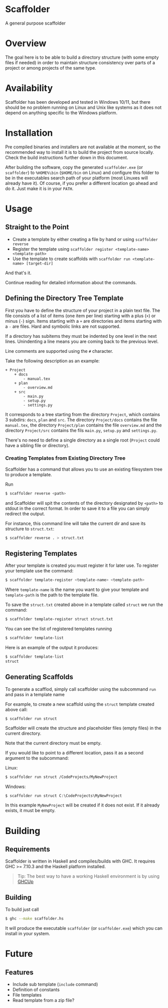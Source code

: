 # Scaffolder
A general purpose scaffolder

# Overview
The goal here is to be able to build a directory structure (with some empty files if needed) in order to maintain structure consistency over parts of a project or among projects of the same type.

# Availability

Scaffolder has been developed and tested in Windows 10/11, but there should be no problem running on Linux and Unix like systems as it does not depend on anything specific to the Windows platform.

# Installation

Pre compiled binaries and installers are not available at the moment, so the recommended way to install it is to build the project from source locally. Check the build instructions further down in this document.

After building the software, copy the generated `scaffolder.exe` (or `scaffolder`) to `%HOME%\bin` (`$HOME/bin` on Linux) and configure this folder to be in the executables search path of your platform (most Linuxes will already have it). Of course, if you prefer a different location go ahead and do it. Just make it is in your `PATH`.

# Usage
## Straight to the Point

- Create a template by either creating a file by hand or using `scaffolder reverse`
- Register the template using `scaffolder register <template-name> <template-path>`
- Use the template to create scaffolds with `scaffolder run <template-name> [target-dir]`

And that's it.

Continue reading for detailed information about the commands.

## Defining the Directory Tree Template

First you have to define the structure of your project in a plain text file. The file consists of a list of items (one item per line) starting with a plus (`+`) or minus (`-`) sign. Items starting with a `+` are directories and items starting with a `-` are files. Hard and symbolic links are not supported.

If a directory has subitems they must be indented by one level in the next lines. Unindenting a line means you are coming back to the previous level.

Line comments are supported using the `#` character.

Take the following description as an example:

```
+ Project
    + docs
        - manual.tex
    + plan
        - overview.md
    + src
        - main.py
        - setup.py
        - settings.py
```

It corresponds to a tree starting from the directory `Project`, which contains 3 subdirs: `docs`, `plan` and `src`. The directory `Project/docs` contains the file `manual.tex`, the directory `Project/plan` contains the file `overview.md` and the directory `Project/src` contains the fils `main.py`, `setup.py` and `settings.py`.

There's no need to define a single directory as a single root (`Project` could have a sibling file or directory).

### Creating Templates from Existing Directory Tree

Scaffolder has a command that allows you to use an existing filesystem tree to produce a template.

Run
```bash
$ scaffolder reverse <path>
```

and Scaffolder will spit the contents of the directory designated by `<path>` to stdout in the correct format. In order to save it to a file you can simply redirect the output.

For instance, this command line will take the current dir and save its structure to `struct.txt`:

```bash
$ scaffolder reverse . > struct.txt
```

## Registering Templates

After your template is created you must register it for later use. To register your template use the command:

```bash
$ scaffolder template-register <template-name> <template-path>
```

Where `template-name` is the name you want to give your template and `template-path` is the path to the template file.

To save the `struct.txt` created above in a template called `struct` we run the command:

```bash
$ scaffolder template-register struct struct.txt
```

You can see the list of registered templates running

```bash
$ scaffolder template-list
```

Here is an example of the output it produces:
```bash
$ scaffolder template-list
struct
```


## Generating Scaffolds

To generate a scafflod, simply call scaffolder using the subcommand `run` and pass in a template name

For example, to create a new scaffold using the `struct` template created above call:

```bash
$ scaffolder run struct
```

Scaffolder will create the structure and placeholder files (empty files) in the current directory.

Note that the current directory must be empty.

If you would like to point to a different location, pass it as a second argument to the subcommand:

Linux:
```bash
$ scaffolder run struct /CodeProjects/MyNewProject
```
Windows:
```batch
$ scaffolder run struct C:\CodeProjects\MyNewProject
```

In this example `MyNewProject` will be created if it does not exist. If it already exists, it must be empty.


# Building

## Requirements

Scaffolder is written in Haskell and compiles/builds with GHC.
It requires GHC >= 7.10.3 and the Haskell platform installed.

> Tip: The best way to have a working Haskell environment is by using [GHCUp](https://www.haskell.org/ghcup/)


## Building

To build just call

```bash
$ ghc --make scaffolder.hs
```

It will produce the executable `scaffolder` (or `scaffolder.exe`) which you can install in your system.

# Future
## Features
- Include sub template (`include` command)
- Definition of constants
- File templates
- Read template from a zip file?
